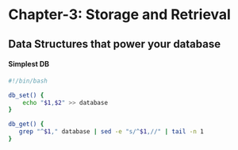 # Chapter-3: Storage and Retrieval

## Data Structures that power your database

#### Simplest DB
```bash
#!/bin/bash

db_set() {
    echo "$1,$2" >> database
}

db_get() {
   grep "^$1," database | sed -e "s/^$1,//" | tail -n 1
}
```
